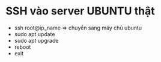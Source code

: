 # SSH vào server UBUNTU thật


- ssh root@ip_name => chuyển sang máy chủ ubuntu
- sudo apt update
- sudo apt upgrade
- reboot
- exit


